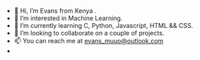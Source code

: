 - 👋 Hi, I’m Evans from Kenya .
- 👀 I’m interested in Machine Learning.
- 🌱 I’m currently learning C, Python, Javascript, HTML && CSS. 
- 💞️ I’m looking to collaborate on a couple of projects. 
- 📫 You can reach me at evans_muuo@outlook.com
- 

<!---
codelord-evans/codelord-evans is a ✨ special ✨ repository because its `README.md` (this file) appears on your GitHub profile.
You can click the Preview link to take a look at your changes.
--->
